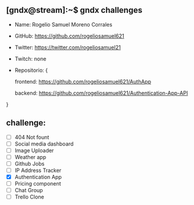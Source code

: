 ## [gndx@stream]:~$ gndx challenges

- Name: Rogelio Samuel Moreno Corrales
- GitHub: https://github.com/rogeliosamuel621
- Twitter: https://twitter.com/rogeliosamuel21
- Twitch: none
- Repositorio: {

    frontend: https://github.com/rogeliosamuel621/AuthApp
    
    backend: https://github.com/rogeliosamuel621/Authentication-App-API
    
}

## challenge:
  - [ ] 404 Not fount
  - [ ] Social media dashboard
  - [ ] Image Uploader
  - [ ] Weather app
  - [ ] Github Jobs
  - [ ] IP Address Tracker
  - [x] Authentication App
  - [ ] Pricing component
  - [ ] Chat Group
  - [ ] Trello Clone
